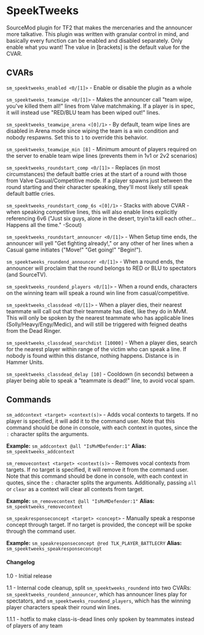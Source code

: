# SpeekTweeks
SourceMod plugin for TF2 that makes the mercenaries and the announcer more talkative. This plugin was written with granular control in mind, and basically every function can be enabled and disabled separately. Only enable what you want! The value in [brackets] is the default value for the CVAR.

## CVARs

`sm_speektweeks_enabled <0/[1]>` - Enable or disable the plugin as a whole

`sm_speektweeks_teamwipe <0/[1]>` - Makes the announcer call "team wipe, you've killed them all!" lines from Valve matchmaking. If a player is in spec, it will instead use "RED/BLU team has been wiped out!" lines.

`sm_speektweeks_teamwipe_arena <[0]/1>` - By default, team wipe lines are disabled in Arena mode since wiping the team is a win condition and nobody respawns. Set this to `1` to override this behavior.

`sm_speektweeks_teamwipe_min [8]` - Minimum amount of players required on the server to enable team wipe lines (prevents them in 1v1 or 2v2 scenarios)

`sm_speektweeks_roundstart_comp <0/[1]>` - Replaces (in most circumstances) the default battle cries at the start of a round with those from Valve Casual/Competitive mode. If a player spawns just between the round starting and their character speaking, they'll most likely still speak default battle cries.

`sm_speektweeks_roundstart_comp_6s <[0]/1>` - Stacks with above CVAR - when speaking competitive lines, this will also enable lines explicitly referencing 6v6 ("Just six guys, alone in the desert, tryin'ta kill each other... Happens all the time." -Scout)

`sm_speektweeks_roundstart_announcer <0/[1]>` - When Setup time ends, the announcer will yell "Get fighting already!," or any other of her lines when a Casual game initiates ("Move!" "Get going!" "Begin!").

`sm_speektweeks_roundend_announcer <0/[1]>` - When a round ends, the announcer will proclaim that the round belongs to RED or BLU to spectators (and SourceTV).

`sm_speektweeks_roundend_players <0/[1]>` - When a round ends, characters on the winning team will speak a round win line from casual/competitive.

`sm_speektweeks_classdead <0/[1]>` - When a player dies, their nearest teammate will call out that their teammate has died, like they do in MvM. This will only be spoken by the nearest teammate who has applicable lines (Solly/Heavy/Engy/Medic), and will still be triggered with feigned deaths from the Dead Ringer.

`sm_speektweeks_classdead_searchdist [10000]` - When a player dies, search for the nearest player within range of the victim who can speak a line. If nobody is found within this distance, nothing happens. Distance is in Hammer Units.

`sm_speektweeks_classdead_delay [10]` - Cooldown (in seconds) between a player being able to speak a "teammate is dead!" line, to avoid vocal spam.

## Commands

`sm_addcontext <target> <context(s)>` - Adds vocal contexts to targets. If no player is specified, it will add it to the command user. Note that this command should be done in console, with each context in quotes, since the `:` character splits the arguments.

**Example:** `sm_addcontext @all "IsMvMDefender:1"` **Alias:** `sm_speektweeks_addcontext`

`sm_removecontext <target> <context(s)>` - Removes vocal contexts from targets. If no target is specified, it will remove it from the command user. Note that this command should be done in console, with each context in quotes, since the `:` character splits the arguments. Additionally, passing `all` or `clear` as a context will clear all contexts from target.

**Example:** `sm_removecontext @all "IsMvMDefender:1"` **Alias:** `sm_speektweeks_removecontext`

`sm_speakresponseconcept <target> <concept>` - Manually speak a response concept through target. If no target is provided, the concept will be spoke through the command user.

**Example:** `sm_speakresponseconcept @red TLK_PLAYER_BATTLECRY` **Alias:** `sm_speektweeks_speakresponseconcept`
#### Changelog

1.0 - Initial release

1.1 - Internal code cleanup, split `sm_speektweeks_roundend` into two CVARs: `sm_speektweeks_roundend_announcer`, which has announcer lines play for spectators, and `sm_speektweeks_roundend_players`, which has the winning player characters speak their round win lines.

1.1.1 - hotfix to make class-is-dead lines only spoken by teammates instead of players of any team